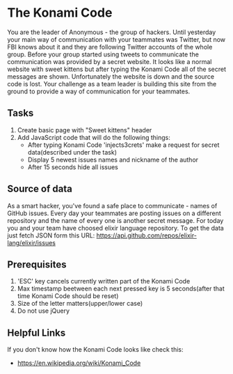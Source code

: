 # The Konami Code

You are the leader of Anonymous - the group of hackers. Until yesterday your main way of communication with your teammates
was Twitter, but now FBI knows about it and they are following Twitter accounts of the whole group. Before your group started
using tweets to communicate the communication was provided by a secret website. It looks like a normal website with sweet kittens but after
typing the Konami Code all of the secret messages are shown. Unfortunately the website is down and the source code is lost. Your
challenge as a team leader is building this site from the ground to provide a way of communication for your teammates.

## Tasks
1) Create basic page with "Sweet kittens" header
2) Add JavaScript code that will do the following things:
    - After typing Konami Code 'inject<enter>s3crets' make a request for secret data(described under the task)
    - Display 5 newest issues names and nickname of the author
    - After 15 seconds hide all issues

## Source of data

As a smart hacker, you've found a safe place to communicate - names of GitHub issues. Every day your teammates are posting
issues on a different repository and the name of every one is another secret message. For today you and your team have choosed
elixir language repository. To get the data just fetch JSON form this URL: https://api.github.com/repos/elixir-lang/elixir/issues

## Prerequisites
1) 'ESC' key cancels currently written part of the Konami Code
2) Max timestamp beetween each next pressed key is 5 seconds(after that time Konami Code should be reset)
3) Size of the letter matters(upper/lower case)
4) Do not use jQuery

## Helpful Links
If you don't know how the Konami Code looks like check this:
- https://en.wikipedia.org/wiki/Konami_Code
